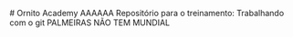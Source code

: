 ﻿﻿﻿# Ornito Academy AAAAAA
Repositório para o treinamento: Trabalhando com o git
﻿PALMEIRAS NÃO TEM MUNDIAL